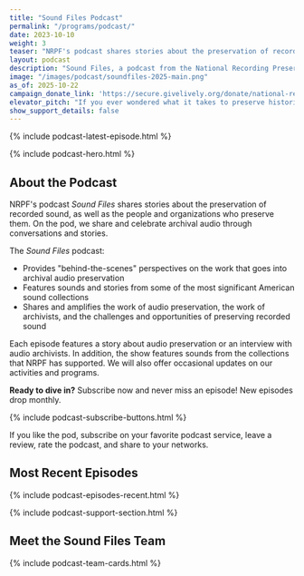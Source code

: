 ```yaml
---
title: "Sound Files Podcast"
permalink: "/programs/podcast/"
date: 2023-10-10
weight: 3
teaser: "NRPF's podcast shares stories about the preservation of recorded sound, as well as the people and organizations who preserve them."
layout: podcast
description: "Sound Files, a podcast from the National Recording Preservation Foundation (NRPF), celebrates and explains the preservation of recorded sounds and the people and organizations who preserve them."
image: "/images/podcast/soundfiles-2025-main.png"
as_of: 2025-10-22
campaign_donate_link: 'https://secure.givelively.org/donate/national-recording-preservation-foundation/sound-files-podcast'
elevator_pitch: "If you ever wondered what it takes to preserve historic sounds, this podcast is for you! Come and listen to hear about the preservation of recorded sounds and the people and organizations who preserve them."
show_support_details: false
---
```


{% include podcast-latest-episode.html %}

{% include podcast-hero.html %}

## About the Podcast

NRPF's podcast _Sound Files_ shares stories about the preservation of recorded sound, as well as the people and organizations who preserve them. On the pod, we share and celebrate archival audio through conversations and stories.

The _Sound Files_ podcast:

* Provides "behind-the-scenes" perspectives on the work that goes into archival audio preservation
* Features sounds and stories from some of the most significant American sound collections
* Shares and amplifies the work of audio preservation, the work of archivists, and the challenges and opportunities of preserving recorded sound

Each episode features a story about audio preservation or an interview with audio archivists. In addition, the show features sounds from the collections that NRPF has supported. We will also offer occasional updates on our activities and programs.

**Ready to dive in?** Subscribe now and never miss an episode! New episodes drop monthly.

{% include podcast-subscribe-buttons.html %}

If you like the pod, subscribe on your favorite podcast service, leave a review, rate the podcast, and share to your networks.

## Most Recent Episodes

{% include podcast-episodes-recent.html %}

{% include podcast-support-section.html %}

## Meet the Sound Files Team

{% include podcast-team-cards.html %}
